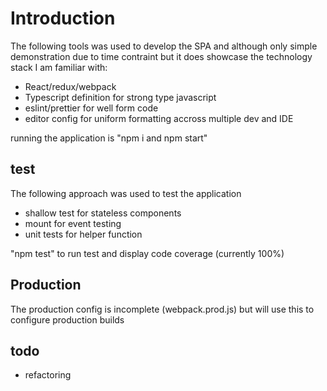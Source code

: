 # Introduction

The following tools was used to develop the SPA and although only simple demonstration due to time contraint but it does showcase the technology stack I am familiar with:

- React/redux/webpack
- Typescript definition for strong type javascript
- eslint/prettier for well form code
- editor config for uniform formatting accross multiple dev and IDE

running the application is "npm i and npm start"

## test

The following approach was used to test the application

- shallow test for stateless components
- mount for event testing
- unit tests for helper function

"npm test" to run test and display code coverage (currently 100%)

## Production

The production config is incomplete (webpack.prod.js) but will use this to configure production builds

## todo

- refactoring
